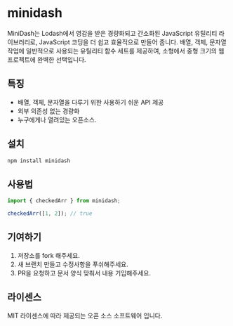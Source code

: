 # minidash

MiniDash는 Lodash에서 영감을 받은 경량화되고 간소화된 JavaScript 유틸리티 라이브러리로, JavaScript 코딩을 더 쉽고 효율적으로 만들어 줍니다. 배열, 객체, 문자열 작업에 일반적으로 사용되는 유틸리티 함수 세트를 제공하여, 소형에서 중형 크기의 웹 프로젝트에 완벽한 선택입니다. 

## 특징
- 배열, 객체, 문자열을 다루기 위한 사용하기 쉬운 API 제공
- 외부 의존성 없는 경량화 
- 누구에게나 열려있는 오픈소스.

## 설치 
```bash
npm install minidash
```

## 사용법
```js
import { checkedArr } from minidash;

checkedArr([1, 2]); // true

```

## 기여하기
1. 저장소를 fork 해주세요.
2. 새 브랜치 만들고 수정사항을 푸쉬해주세요.
3. PR을 요청하고 문서 양식 맞춰서 내용 기입해주세요.

## 라이센스
MIT 라이센스에 따라 제공되는 오픈 소스 소프트웨어 입니다.
